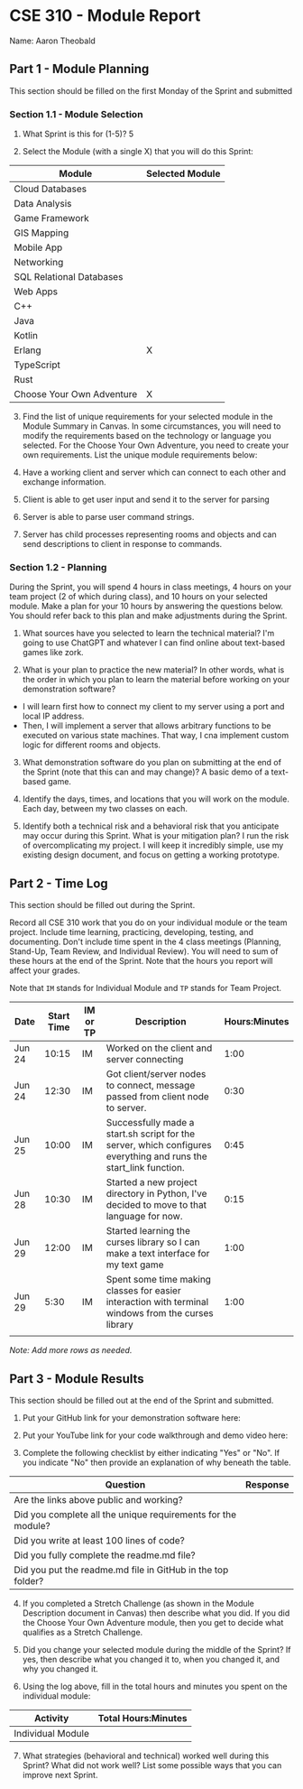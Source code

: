 # CSE 310 - Module Report

Name: Aaron Theobald

## Part 1 - Module Planning

This section should be filled on the first Monday of the Sprint and submitted

### Section 1.1 - Module Selection

1. What Sprint is this for (1-5)?
5

2. Select the Module (with a single X) that you will do this Sprint:

| Module                    | Selected Module |
| ------------------------- | --------------- |
| Cloud Databases           |                 |
| Data Analysis             |                 |
| Game Framework            |                 |
| GIS Mapping               |                 |
| Mobile App                |                 |
| Networking                |                 |
| SQL Relational Databases  |                 |
| Web Apps                  |                 |
| C++                       |                 |
| Java                      |                 |
| Kotlin                    |                 |
| Erlang                    | X               |
| TypeScript                |                 |
| Rust                      |                 |
| Choose Your Own Adventure | X               |

3. Find the list of unique requirements for your selected module in the Module Summary in Canvas.  In some circumstances, you will need to modify the requirements based on the technology or language you selected.  For the Choose Your Own Adventure, you need to create your own requirements.  List the unique module requirements below:

1. Have a working client and server which can connect to each other and exchange information.
2. Client is able to get user input and send it to the server for parsing
3. Server is able to parse user command strings.
4. Server has child processes representing rooms and objects and can send descriptions to client in response to commands.

### Section 1.2 - Planning

During the Sprint, you will spend 4 hours in class meetings, 4 hours on your team project (2 of which during class), and 10 hours on your selected module.  Make a plan for your 10 hours by answering the questions below.  You should refer back to this plan and make adjustments during the Sprint.

1. What sources have you selected to learn the technical material?
I'm going to use ChatGPT and whatever I can find online about text-based games like zork.

2. What is your plan to practice the new material?  In other words, what is the order in which you plan to learn the material before working on your demonstration software?
- I will learn first how to connect my client to my server using a port and local IP address.
- Then, I will implement a server that allows arbitrary functions to be executed on various state machines. That way, I cna implement custom logic for different rooms and objects.

3. What demonstration software do you plan on submitting at the end of the Sprint (note that this can and may change)?
A basic demo of a text-based game.

1. Identify the days, times, and locations that you will work on the module.
Each day, between my two classes on each.

1. Identify both a technical risk and a behavioral risk that you anticipate may occur during this Sprint.  What is your mitigation plan?
I run the risk of overcomplicating my project.
I will keep it incredibly simple, use my existing design document, and focus on getting a working prototype.


## Part 2 - Time Log

This section should be filled out during the Sprint. 

Record all CSE 310 work that you do on your individual module or the team project.  Include time learning, practicing, developing, testing, and documenting.  Don't include time spent in the 4 class meetings (Planning, Stand-Up, Team Review, and Individual Review).  You will need to sum of these hours at the end of the Sprint. Note that the hours you report will affect your grades.

Note that `IM` stands for Individual Module and `TP` stands for Team Project.  

| Date   | Start Time | IM or TP | Description                                                                                                       | Hours:Minutes |
| ------ | ---------- | -------- | ----------------------------------------------------------------------------------------------------------------- | ------------- |
| Jun 24 | 10:15      | IM       | Worked on the client and server connecting                                                                        | 1:00          |
| Jun 24 | 12:30      | IM       | Got client/server nodes to connect, message passed from client node to server.                                    | 0:30          |
| Jun 25 | 10:00      | IM       | Successfully made a start.sh script for the server, which configures everything and runs the start_link function. | 0:45          |
| Jun 28 | 10:30      | IM       | Started a new project directory in Python, I've decided to move to that language for now.                         | 0:15          |
| Jun 29 | 12:00      | IM       | Started learning the curses library so I can make a text interface for my text game                               | 1:00          |
| Jun 29 | 5:30       | IM       | Spent some time making classes for easier interaction with terminal windows from the curses library               | 1:00          |
|        |            |          |                                                                                                                   |               |

_Note: Add more rows as needed._


## Part 3 - Module Results

This section should be filled out at the end of the Sprint and submitted.

1. Put your GitHub link for your demonstration software here: 

2. Put your YouTube link for your code walkthrough and demo video here:

3. Complete the following checklist by either indicating "Yes" or "No". If you indicate "No" then provide an explanation of why beneath the table.

| Question                                                     | Response |
| ------------------------------------------------------------ | -------- |
| Are the links above public and working?                      |          |
| Did you complete all the unique requirements for the module? |          |
| Did you write at least 100 lines of code?                    |          |
| Did you fully complete the readme.md file?                   |          |
| Did you put the readme.md file in GitHub in the top folder?  |          |

4. If you completed a Stretch Challenge (as shown in the Module Description document in Canvas) then describe what you did.  If you did the Choose Your Own Adventure module, then you get to decide what qualifies as a Stretch Challenge.

5. Did you change your selected module during the middle of the Sprint?  If yes, then describe what you changed it to, when you changed it, and why you changed it.

6. Using the log above, fill in the total hours and minutes you spent on the individual module:

| Activity          | Total Hours:Minutes |
| ----------------- | ------------------- |
| Individual Module |                     |

7. What strategies (behavioral and technical) worked well during this Sprint?  What did not work well?  List some possible ways that you can improve next Sprint.

